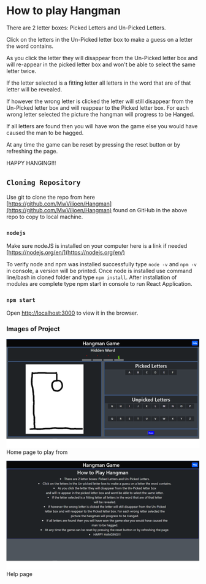 # How to play Hangman

There are 2 letter boxes: Picked Letters and Un-Picked Letters.

Click on the letters in the Un-Picked letter box to make a guess on a letter the word contains.

As you click the letter they will disappear from the Un-Picked letter box
and will re-appear in the picked letter box and won't be able to select the same letter twice.

If the letter selected is a fitting letter all letters in the word that are of that letter
will be revealed.

If however the wrong letter is clicked the letter will still disappear from the Un-Picked
letter box and will reappear to the Picked letter box. For each wrong letter selected the
picture the hangman will progress to be Hanged.

If all letters are found then you will have won the game else you would have caused the
man to be hagged.

At any time the game can be reset by pressing the reset button or by refreshing the page.

HAPPY HANGING!!!

## `Cloning Repository`

Use git to clone the repo from here [https://github.com/MwViljoen/Hangman](https://github.com/MwViljoen/Hangman)
found on GitHub in the above repo to copy to local machine.

### `nodejs`

Make sure nodeJS is installed on your computer here is a link if needed [https://nodejs.org/en/](https://nodejs.org/en/)

To verify node and npm was installed successfully type `node -v` and `npm -v` in console, a version will be printed.
Once node is installed use command line/bash in cloned folder and type `npm install`.
After installation of modules are complete type npm start in console to run React Application.

### `npm start`

Open [http://localhost:3000](http://localhost:3000) to view it in the browser.

### Images of Project

![LandingPage Picture](/src/ProjectPictures/PlayPage.png)
Home page to play from

![LandingPage Picture](/src/ProjectPictures/HelpPage.png)
Help page